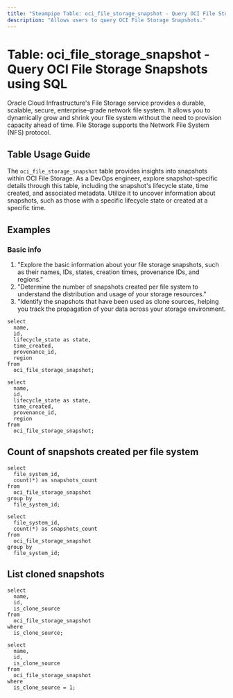 ```yaml
---
title: "Steampipe Table: oci_file_storage_snapshot - Query OCI File Storage Snapshots using SQL"
description: "Allows users to query OCI File Storage Snapshots."
---
```


# Table: oci_file_storage_snapshot - Query OCI File Storage Snapshots using SQL

Oracle Cloud Infrastructure's File Storage service provides a durable, scalable, secure, enterprise-grade network file system. It allows you to dynamically grow and shrink your file system without the need to provision capacity ahead of time. File Storage supports the Network File System (NFS) protocol.

## Table Usage Guide

The `oci_file_storage_snapshot` table provides insights into snapshots within OCI File Storage. As a DevOps engineer, explore snapshot-specific details through this table, including the snapshot's lifecycle state, time created, and associated metadata. Utilize it to uncover information about snapshots, such as those with a specific lifecycle state or created at a specific time.

## Examples

### Basic info
1. "Explore the basic information about your file storage snapshots, such as their names, IDs, states, creation times, provenance IDs, and regions."
2. "Determine the number of snapshots created per file system to understand the distribution and usage of your storage resources."
3. "Identify the snapshots that have been used as clone sources, helping you track the propagation of your data across your storage environment.

```sql+postgres
select
  name,
  id,
  lifecycle_state as state,
  time_created,
  provenance_id,
  region
from
  oci_file_storage_snapshot;
```

```sql+sqlite
select
  name,
  id,
  lifecycle_state as state,
  time_created,
  provenance_id,
  region
from
  oci_file_storage_snapshot;
```


## Count of snapshots created per file system

```sql+postgres
select
  file_system_id,
  count(*) as snapshots_count
from
  oci_file_storage_snapshot
group by
  file_system_id;
```

```sql+sqlite
select
  file_system_id,
  count(*) as snapshots_count
from
  oci_file_storage_snapshot
group by
  file_system_id;
```


## List cloned snapshots

```sql+postgres
select
  name,
  id,
  is_clone_source
from
  oci_file_storage_snapshot
where
  is_clone_source;
```

```sql+sqlite
select
  name,
  id,
  is_clone_source
from
  oci_file_storage_snapshot
where
  is_clone_source = 1;
```